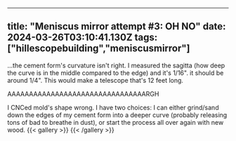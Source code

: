 
---
title: "Meniscus mirror attempt #3: OH NO"
date: 2024-03-26T03:10:41.130Z
tags: ["hillescopebuilding","meniscusmirror"]
---
...the cement form's curvature isn't right. I measured the sagitta (how deep the curve is in the middle compared to the edge) and it's 1/16". it should be around 1/4". This would make a telescope that's 12 feet long. 

AAAAAAAAAAAAAAAAAAAAAAAAAAAAAAAARGH

I CNCed mold's shape wrong. I have two choices: I can either grind/sand down the edges of my cement form into a deeper curve (probably releasing tons of bad to breathe in dust), or start the process all over again with new wood.
{{< gallery >}}
{{< /gallery >}}


